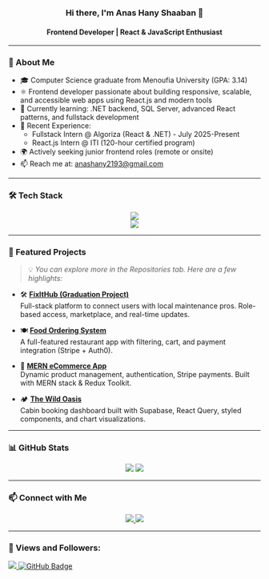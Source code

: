 <h3 align="center">Hi there, I'm Anas Hany Shaaban 👋</h3>
<h4 align="center">Frontend Developer | React & JavaScript Enthusiast</h4>

---

### 🚀 About Me

- 🎓 Computer Science graduate from Menoufia University (GPA: 3.14)
- ⚛️ Frontend developer passionate about building responsive, scalable, and accessible web apps using React.js and modern tools
- 🧠 Currently learning: .NET backend, SQL Server, advanced React patterns, and fullstack development
- 💼 Recent Experience:
  - Fullstack Intern @ Algoriza (React & .NET) - July 2025-Present
  - React.js Intern @ ITI (120-hour certified program)
- 🌍 Actively seeking junior frontend roles (remote or onsite)
- 📫 Reach me at: anashany2193@gmail.com

---

### 🛠️ Tech Stack

<div align="center">
  <img src="https://skillicons.dev/icons?i=js,ts,react,redux,tailwind,nodejs,express,mongodb,dotnet,html,css" /><br>
  <img src="https://skillicons.dev/icons?i=git,github,vscode,postman,vercel,netlify" />
</div>

---

### 📂 Featured Projects

> 💡 _You can explore more in the Repositories tab. Here are a few highlights:_

- 🛠️ **[FixItHub (Graduation Project)](https://github.com/AnasHany2193/FixItHub)**  
  Full-stack platform to connect users with local maintenance pros. Role-based access, marketplace, and real-time updates.

- 🍽️ **[Food Ordering System](https://github.com/AnasHany2193/mern-food-ordering-frontend)**  
  A full-featured restaurant app with filtering, cart, and payment integration (Stripe + Auth0).

- 🛒 **[MERN eCommerce App](https://github.com/AnasHany2193/mern-eCommerce-app-frontend)**  
  Dynamic product management, authentication, Stripe payments. Built with MERN stack & Redux Toolkit.

- 🏕️ **[The Wild Oasis](https://github.com/AnasHany2193/The-Wild-Oasis)**  
  Cabin booking dashboard built with Supabase, React Query, styled components, and chart visualizations.

---

### 📊 GitHub Stats

<div align="center">
  <img src="https://github-readme-streak-stats.herokuapp.com?user=AnasHany2193&theme=react&hide_border=true&border_radius=5" />
  <img src="https://github-readme-stats.vercel.app/api/top-langs/?username=AnasHany2193&layout=compact&theme=react&hide_border=true" />
</div>

---

### 📫 Connect with Me

<p align="center">
  <a href="https://linkedin.com/in/anashany219" target="_blank">
    <img src="https://img.shields.io/badge/LinkedIn-0077B5?style=flat&logo=linkedin&logoColor=white" />
  </a>
  <a href="mailto:anashany2193@gmail.com" target="_blank">
    <img src="https://img.shields.io/badge/Gmail-D14836?style=flat&logo=gmail&logoColor=white" />
  </a>
</p>

---

### 💜 Views and Followers:

<a href="https://github.com/AnasHany2193/github-profile-views-counter">
    <img src="https://komarev.com/ghpvc/?username=AnasHany2193">
</a>
<a href="https://github.com/AnasHany2193?tab=followers">
  <img src="https://img.shields.io/github/followers/AnasHany2193?label=Followers&style=social" alt="GitHub Badge">
</a>

